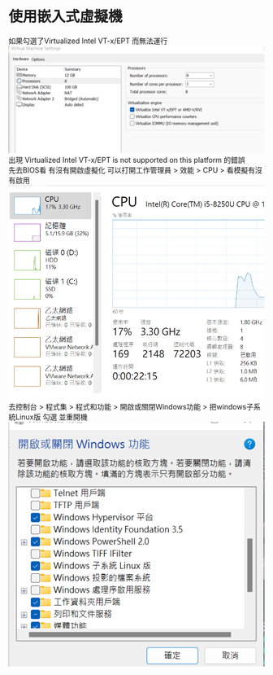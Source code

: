 # 使用嵌入式虛擬機
如果勾選了Virtualized Intel VT-x/EPT 而無法運行  
![GITHUB](https://github.com/timmy10289/cisco/blob/main/pictures/v1.png)   
出現  Virtualized Intel VT-x/EPT is not supported on this platform 的錯誤   
先去BIOS看 有沒有開啟虛擬化  可以打開工作管理員 > 效能 > CPU > 看模擬有沒有啟用  
![GITHUB](https://github.com/timmy10289/cisco/blob/main/pictures/v3.png)   
去控制台 > 程式集 > 程式和功能 > 開啟或關閉Windows功能 > 把windows子系統Linux版 勾選 並重開機  
![GITHUB](https://github.com/timmy10289/cisco/blob/main/pictures/v2.png)  
